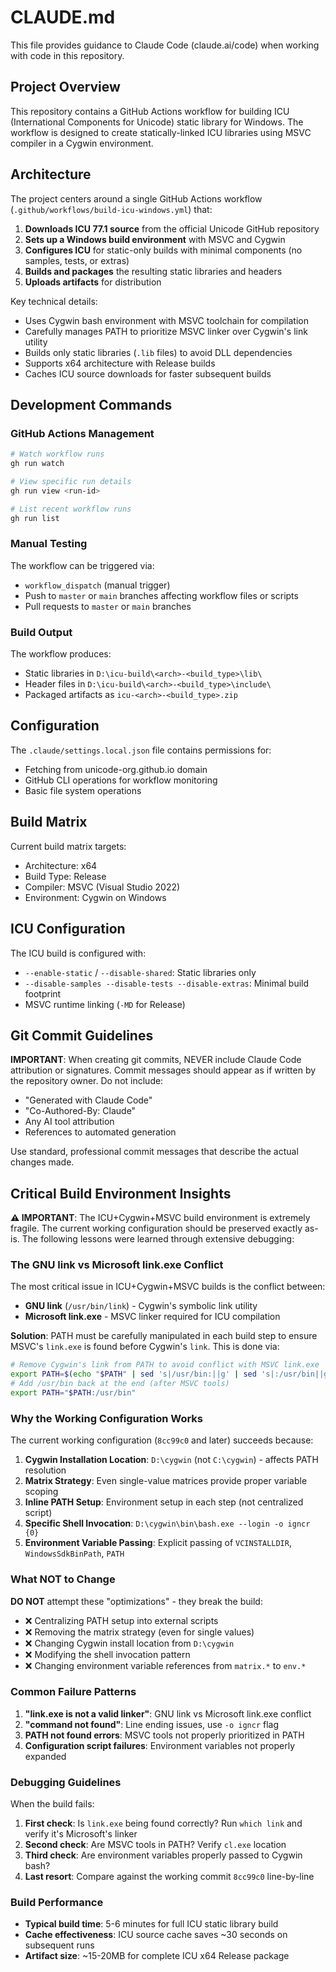 # CLAUDE.md

This file provides guidance to Claude Code (claude.ai/code) when working with code in this repository.

## Project Overview

This repository contains a GitHub Actions workflow for building ICU (International Components for Unicode) static library for Windows. The workflow is designed to create statically-linked ICU libraries using MSVC compiler in a Cygwin environment.

## Architecture

The project centers around a single GitHub Actions workflow (`.github/workflows/build-icu-windows.yml`) that:

1. **Downloads ICU 77.1 source** from the official Unicode GitHub repository
2. **Sets up a Windows build environment** with MSVC and Cygwin
3. **Configures ICU** for static-only builds with minimal components (no samples, tests, or extras)
4. **Builds and packages** the resulting static libraries and headers
5. **Uploads artifacts** for distribution

Key technical details:
- Uses Cygwin bash environment with MSVC toolchain for compilation
- Carefully manages PATH to prioritize MSVC linker over Cygwin's link utility
- Builds only static libraries (`.lib` files) to avoid DLL dependencies
- Supports x64 architecture with Release builds
- Caches ICU source downloads for faster subsequent builds

## Development Commands

### GitHub Actions Management
```bash
# Watch workflow runs
gh run watch

# View specific run details  
gh run view <run-id>

# List recent workflow runs
gh run list
```

### Manual Testing
The workflow can be triggered via:
- `workflow_dispatch` (manual trigger)
- Push to `master` or `main` branches affecting workflow files or scripts
- Pull requests to `master` or `main` branches

### Build Output
The workflow produces:
- Static libraries in `D:\icu-build\<arch>-<build_type>\lib\`
- Header files in `D:\icu-build\<arch>-<build_type>\include\`  
- Packaged artifacts as `icu-<arch>-<build_type>.zip`

## Configuration

The `.claude/settings.local.json` file contains permissions for:
- Fetching from unicode-org.github.io domain
- GitHub CLI operations for workflow monitoring
- Basic file system operations

## Build Matrix

Current build matrix targets:
- Architecture: x64
- Build Type: Release
- Compiler: MSVC (Visual Studio 2022)
- Environment: Cygwin on Windows

## ICU Configuration

The ICU build is configured with:
- `--enable-static` / `--disable-shared`: Static libraries only
- `--disable-samples --disable-tests --disable-extras`: Minimal build footprint
- MSVC runtime linking (`-MD` for Release)

## Git Commit Guidelines

**IMPORTANT**: When creating git commits, NEVER include Claude Code attribution or signatures. Commit messages should appear as if written by the repository owner. Do not include:
- "Generated with Claude Code"
- "Co-Authored-By: Claude"
- Any AI tool attribution
- References to automated generation

Use standard, professional commit messages that describe the actual changes made.

## Critical Build Environment Insights

**⚠️ IMPORTANT**: The ICU+Cygwin+MSVC build environment is extremely fragile. The current working configuration should be preserved exactly as-is. The following lessons were learned through extensive debugging:

### The GNU link vs Microsoft link.exe Conflict

The most critical issue in ICU+Cygwin+MSVC builds is the conflict between:
- **GNU link** (`/usr/bin/link`) - Cygwin's symbolic link utility
- **Microsoft link.exe** - MSVC linker required for ICU compilation

**Solution**: PATH must be carefully manipulated in each build step to ensure MSVC's `link.exe` is found before Cygwin's `link`. This is done via:
```bash
# Remove Cygwin's link from PATH to avoid conflict with MSVC link.exe
export PATH=$(echo "$PATH" | sed 's|/usr/bin:||g' | sed 's|:/usr/bin||g')
# Add /usr/bin back at the end (after MSVC tools)
export PATH="$PATH:/usr/bin"
```

### Why the Working Configuration Works

The current working configuration (`8cc99c0` and later) succeeds because:

1. **Cygwin Installation Location**: `D:\cygwin` (not `C:\cygwin`) - affects PATH resolution
2. **Matrix Strategy**: Even single-value matrices provide proper variable scoping
3. **Inline PATH Setup**: Environment setup in each step (not centralized script)
4. **Specific Shell Invocation**: `D:\cygwin\bin\bash.exe --login -o igncr {0}`
5. **Environment Variable Passing**: Explicit passing of `VCINSTALLDIR`, `WindowsSdkBinPath`, `PATH`

### What NOT to Change

**DO NOT** attempt these "optimizations" - they break the build:
- ❌ Centralizing PATH setup into external scripts
- ❌ Removing the matrix strategy (even for single values)
- ❌ Changing Cygwin install location from `D:\cygwin`
- ❌ Modifying the shell invocation pattern
- ❌ Changing environment variable references from `matrix.*` to `env.*`

### Common Failure Patterns

1. **"link.exe is not a valid linker"**: GNU link vs Microsoft link.exe conflict
2. **"command not found"**: Line ending issues, use `-o igncr` flag
3. **PATH not found errors**: MSVC tools not properly prioritized in PATH
4. **Configuration script failures**: Environment variables not properly expanded

### Debugging Guidelines

When the build fails:
1. **First check**: Is `link.exe` being found correctly? Run `which link` and verify it's Microsoft's linker
2. **Second check**: Are MSVC tools in PATH? Verify `cl.exe` location
3. **Third check**: Are environment variables properly passed to Cygwin bash?
4. **Last resort**: Compare against the working commit `8cc99c0` line-by-line

### Build Performance

- **Typical build time**: 5-6 minutes for full ICU static library build
- **Cache effectiveness**: ICU source cache saves ~30 seconds on subsequent runs
- **Artifact size**: ~15-20MB for complete ICU x64 Release package